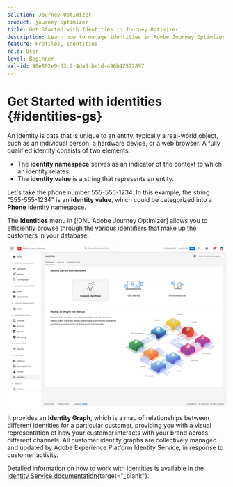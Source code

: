 ```yaml
---
solution: Journey Optimizer
product: journey optimizer
title: Get Started with Identities in Journey Optimizer
description: Learn how to manage identities in Adobe Journey Optimizer
feature: Profiles, Identities
role: User
level: Beginner
exl-id: 90e892e9-33c2-4da5-be1d-496b42572897
---
```

# Get Started with identities {#identities-gs}

An identity is data that is unique to an entity, typically a real-world object, such as an individual person, a hardware device, or a web browser. A fully qualified identity consists of two elements:

* The **identity namespace** serves as an indicator of the context to which an identity relates.
* The **identity value** is a string that represents an entity.

Let's take the phone number 555-555-1234. In this example, the string "555-555-1234" is an **identity value**, which could be categorized into a **Phone** identity namespace.

The **Identities** menu in [!DNL Adobe Journey Optimizer] allows you to efficiently browse through the various identifiers that make up the customers in your database.

![](assets/identities-home.png)

It provides an **Identity Graph**, which is a map of relationships between different identities for a particular customer, providing you with a visual representation of how your customer interacts with your brand across different channels. All customer identity graphs are collectively managed and updated by Adobe Experience Platform Identity Service, in response to customer activity.

Detailed information on how to work with identities is available in the [Identity Service documentation](https://experienceleague.adobe.com/docs/experience-platform/identity/home.html){target="_blank"}.
